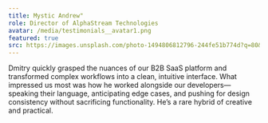 ```yaml
---
title: Mystic Andrew"
role: Director of AlphaStream Technologies
avatar: /media/testimonials__avatar1.png
featured: true
src: https://images.unsplash.com/photo-1494806812796-244fe51b774d?q=80&w=3534&auto=format&fit=crop&ixlib=rb-4.0.3&ixid=M3wxMjA3fDB8MHxwaG90by1wYWdlfHx8fGVufDB8fHx8fA%3D%3D
---
```


Dmitry quickly grasped the nuances of our B2B SaaS platform and transformed complex workflows into a clean, intuitive interface. What impressed us most was how he worked alongside our developers—speaking their language, anticipating edge cases, and pushing for design consistency without sacrificing functionality. He’s a rare hybrid of creative and practical.
